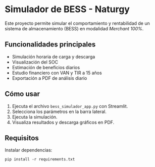 # Simulador de BESS - Naturgy

Este proyecto permite simular el comportamiento y rentabilidad de un sistema de almacenamiento (BESS) en modalidad *Merchant 100%*.

## Funcionalidades principales

- Simulación horaria de carga y descarga
- Visualización del SOC
- Estimación de beneficios diarios
- Estudio financiero con VAN y TIR a 15 años
- Exportación a PDF de análisis diario

## Cómo usar

1. Ejecuta el archivo `bess_simulador_app.py` con Streamlit.
2. Selecciona los parámetros en la barra lateral.
3. Ejecuta la simulación.
4. Visualiza resultados y descarga gráficos en PDF.

## Requisitos

Instalar dependencias:
```
pip install -r requirements.txt
```
